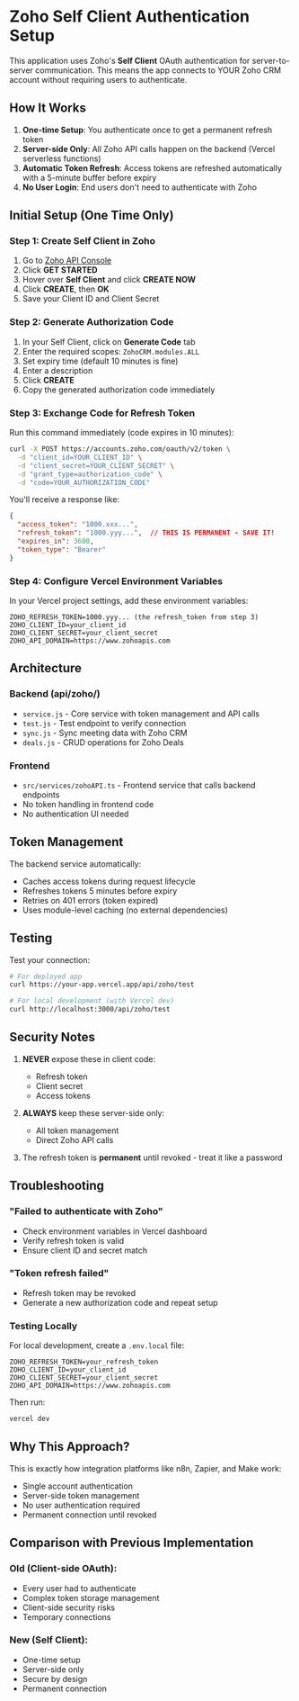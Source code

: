 # Zoho Self Client Authentication Setup

This application uses Zoho's **Self Client** OAuth authentication for server-to-server communication. This means the app connects to YOUR Zoho CRM account without requiring users to authenticate.

## How It Works

1. **One-time Setup**: You authenticate once to get a permanent refresh token
2. **Server-side Only**: All Zoho API calls happen on the backend (Vercel serverless functions)
3. **Automatic Token Refresh**: Access tokens are refreshed automatically with a 5-minute buffer before expiry
4. **No User Login**: End users don't need to authenticate with Zoho

## Initial Setup (One Time Only)

### Step 1: Create Self Client in Zoho

1. Go to [Zoho API Console](https://api-console.zoho.com/)
2. Click **GET STARTED**
3. Hover over **Self Client** and click **CREATE NOW**
4. Click **CREATE**, then **OK**
5. Save your Client ID and Client Secret

### Step 2: Generate Authorization Code

1. In your Self Client, click on **Generate Code** tab
2. Enter the required scopes: `ZohoCRM.modules.ALL`
3. Set expiry time (default 10 minutes is fine)
4. Enter a description
5. Click **CREATE**
6. Copy the generated authorization code immediately

### Step 3: Exchange Code for Refresh Token

Run this command immediately (code expires in 10 minutes):

```bash
curl -X POST https://accounts.zoho.com/oauth/v2/token \
  -d "client_id=YOUR_CLIENT_ID" \
  -d "client_secret=YOUR_CLIENT_SECRET" \
  -d "grant_type=authorization_code" \
  -d "code=YOUR_AUTHORIZATION_CODE"
```

You'll receive a response like:
```json
{
  "access_token": "1000.xxx...",
  "refresh_token": "1000.yyy...",  // THIS IS PERMANENT - SAVE IT!
  "expires_in": 3600,
  "token_type": "Bearer"
}
```

### Step 4: Configure Vercel Environment Variables

In your Vercel project settings, add these environment variables:

```
ZOHO_REFRESH_TOKEN=1000.yyy... (the refresh_token from step 3)
ZOHO_CLIENT_ID=your_client_id
ZOHO_CLIENT_SECRET=your_client_secret
ZOHO_API_DOMAIN=https://www.zohoapis.com
```

## Architecture

### Backend (api/zoho/)
- `service.js` - Core service with token management and API calls
- `test.js` - Test endpoint to verify connection
- `sync.js` - Sync meeting data with Zoho CRM
- `deals.js` - CRUD operations for Zoho Deals

### Frontend
- `src/services/zohoAPI.ts` - Frontend service that calls backend endpoints
- No token handling in frontend code
- No authentication UI needed

## Token Management

The backend service automatically:
- Caches access tokens during request lifecycle
- Refreshes tokens 5 minutes before expiry
- Retries on 401 errors (token expired)
- Uses module-level caching (no external dependencies)

## Testing

Test your connection:

```bash
# For deployed app
curl https://your-app.vercel.app/api/zoho/test

# For local development (with Vercel dev)
curl http://localhost:3000/api/zoho/test
```

## Security Notes

1. **NEVER** expose these in client code:
   - Refresh token
   - Client secret
   - Access tokens

2. **ALWAYS** keep these server-side only:
   - All token management
   - Direct Zoho API calls

3. The refresh token is **permanent** until revoked - treat it like a password

## Troubleshooting

### "Failed to authenticate with Zoho"
- Check environment variables in Vercel dashboard
- Verify refresh token is valid
- Ensure client ID and secret match

### "Token refresh failed"
- Refresh token may be revoked
- Generate a new authorization code and repeat setup

### Testing Locally
For local development, create a `.env.local` file:
```
ZOHO_REFRESH_TOKEN=your_refresh_token
ZOHO_CLIENT_ID=your_client_id
ZOHO_CLIENT_SECRET=your_client_secret
ZOHO_API_DOMAIN=https://www.zohoapis.com
```

Then run:
```bash
vercel dev
```

## Why This Approach?

This is exactly how integration platforms like n8n, Zapier, and Make work:
- Single account authentication
- Server-side token management
- No user authentication required
- Permanent connection until revoked

## Comparison with Previous Implementation

### Old (Client-side OAuth):
- Every user had to authenticate
- Complex token storage management
- Client-side security risks
- Temporary connections

### New (Self Client):
- One-time setup
- Server-side only
- Secure by design
- Permanent connection